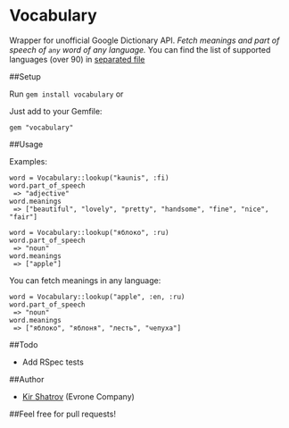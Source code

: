 # Vocabulary

Wrapper for unofficial Google Dictionary API. *Fetch meanings and part of speech of `any` word of any language.*
You can find the list of supported languages (over 90) in [separated file](https://github.com/kirs/vocabulary/blob/master/languages.md)

##Setup

Run `gem install vocabulary` or

Just add to your Gemfile:

    gem "vocabulary"

##Usage

Examples:

    word = Vocabulary::lookup("kaunis", :fi)
    word.part_of_speech
     => "adjective" 
    word.meanings
     => ["beautiful", "lovely", "pretty", "handsome", "fine", "nice", "fair"] 
   
    word = Vocabulary::lookup("яблоко", :ru)
    word.part_of_speech
     => "noun"
    word.meanings
     => ["apple"]
   
You can fetch meanings in any language:

    word = Vocabulary::lookup("apple", :en, :ru)
    word.part_of_speech
     => "noun"
    word.meanings
     => ["яблоко", "яблоня", "лесть", "чепуха"]

##Todo

- Add RSpec tests

##Author

- [Kir Shatrov](https://github.com/kirs/) (Evrone Company)

##Feel free for pull requests!